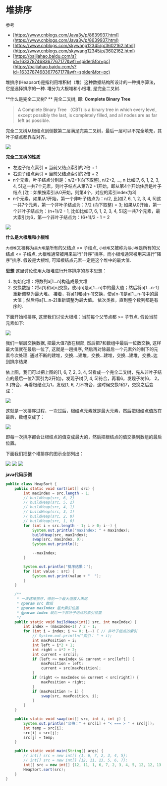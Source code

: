 # 堆排序

参考 

- [https://www.cnblogs.com/Java3y/p/8639937.html](https://www.cnblogs.com/Java3y/p/8639937.html)
- [https://www.cnblogs.com/skywang12345/p/3602162.html](https://www.cnblogs.com/skywang12345/p/3602162.html)
- [https://baijiahao.baidu.com/s?id=1633787468367767177&wfr=spider&for=pc](https://baijiahao.baidu.com/s?id=1633787468367767177&wfr=spider&for=pc)

堆排序(Heapsort)是指利用堆积树（堆）这种数据结构所设计的一种排序算法，它是选择排序的一种. 堆分为大根堆和小根堆, 是完全二叉树.

**什么是完全二叉树? **
完全二叉树, 即: **Complete Binary Tree**

> A Complete Binary Tree （CBT) is a binary tree in which every level, 
> except possibly the last, is completely filled, and all nodes 
> are as far left as possible.

完全二叉树从根结点到倒数第二层满足完美二叉树，最后一层可以不完全填充，其叶子结点都靠左对齐。

![](../images/5.png)

**完全二叉树的性质**

- 左边子结点索引 = 当前父结点索引的2倍 + 1
- 右边子结点索引 = 当前父结点索引的2倍 + 2
- n个元素，叶子结点分别是：n/2+1(向下取整), n/2+2, ..., n  比如[7, 6, 1, 2, 3, 4, 5]这一共7个元素，则叶子结点从第7/2 +1开始，即从第4个开始住后是叶子结点 [注：如果按索引从0开始，则第4个，对应的索引index为3]
- n个元素，如果从1开始，第一个非叶子结点为：n/2, 比如[7, 6, 1, 2, 3, 4, 5]这一共7个元素，第一个非叶子结点为：7/2 (向下取整) = 3;  如果从0开始，第一个非叶子结点为：(n+1)/2 - 1, 比如比如[7, 6, 1, 2, 3, 4, 5]这一共7个元素，最大索引为6，第一个非叶子结点为：(6+1)/2 - 1 = 2

![](../images/10.png)

**什么是大根堆和小根堆**

`大根堆`又被称为`最大堆`是所有的父结点 >= 子结点, `小根堆`又被称为`最小堆`是所有的父结点 <= 子结点. 大根堆通常被用来进行"升序"排序，而小根堆通常被用来进行"降序"排序. 假设是大根堆, 可知根结点元素一定是这个堆中的最大值.

**思想**
这里讨论使用大根堆进行升序排序的基本思想：
1. 初始化堆：将数列a[1...n]构造成最大堆
2. 交换数据：将a[1]和a[n]交换，使a[n]是a[1...n]中的最大值；然后将a[1...n-1]重新调整为最大堆。 接着，将a[1]和a[n-1]交换，使a[n-1]是a[1...n-1]中的最大值；然后将a[1...n-2]重新调整为最大值。 依次类推，直到整个数列都是有序的.

下面开始堆排序, 这里我们讨论大根堆：当前每个父节点都 >= 子节点.
假设当前元素如下:

![](../images/9.png)

我们一层层交换数据, 把最大值7放在根部, 然后把7和数组中最后一位数交换, 这样最大值就在最后一位了, 这就是一趟排序, 然后再对除最后一个元素外的剩下的元素今次处理. 通过不断的建堆，交换....建堆，交换...建堆，交换...建堆，交换..达到排序结果. 

依上图，我们可以把上图的[1, 6, 7, 2, 3, 4, 5]看成一个完全二叉树，先从非叶子结点的最后一位7(索引为2开始)，发现子树[7, 4, 5]符合，再看6，发现子树[6， 2，3 ]符合，再看根结点为1，发现[1, 6, 7]不符合，这时候交换1和7，交换之后变成：

![](../images/11.png)

这就是一次排序过程，一次过后，根结点元素就是最大元素，然后把根结点值放在最后，数组变成了：

![](../images/12.png)

即每一次排序都会让根结点的值变成最大的，然后把根结点的值交换到数组的最后位置。

下面我们把整个堆排序的图示全部列出：

![](../images/14.png)
![](../images/15.png)
![](../images/16.png)

**java代码示例**

```java
public class HeapSort {
    public static void sort(int[] src) {  
        int maxIndex = src.length - 1;
        // buildHeap(src, 6, 2)
        // buildHeap(src, 5, 2)
        // buildHeap(src, 4, 1)
        // buildHeap(src, 3, 1)
        // buildHeap(src, 2, 0)
        // buildHeap(src, 1, 0)
        for (int i = src.length - 1; i > 0; i--) {
            System.out.println("maxIndex: " + maxIndex);
            buildHeap(src, maxIndex);
            swap(src, maxIndex, 0);
            System.out.println();

            --maxIndex;
        }

        System.out.println("排序结果：");
        for (int value : src) {
            System.out.print(value + "  ");
        }
    }

    /**
     * 一次建堆排序，得到一个最大值放入末尾
     * @param src 数组
     * @param maxIndex 最大索引位置
     * @param index 最后一个非叶子结点的索引位置
     */
    public static void buildHeap(int[] src, int maxIndex) {
        int index = (maxIndex+1) / 2 - 1;
        for (int i = index; i >= 0; i--) { // 非叶子结点的索引
            // System.out.println("索引： " + i);
            int maxPosition = i;
            int left = i*2 + 1;
            int right = i*2 + 2;
            int current = src[i];
            if (left <= maxIndex && current < src[left]) {
                maxPosition = left;
                current = src[maxPosition];
            }
            if (right <= maxIndex && current < src[right]) {
                maxPosition = right;
            }
            if (maxPosition != i) {
                swap(src, maxPosition, i);
            }
        }
    }

    public static void swap(int[] src, int i, int j) {
        System.out.println("交换：" + src[i] + "< === > " + src[j]);
        int temp = src[i];
        src[i] = src[j];
        src[j] = temp;
    }

    public static void main(String[] args) {
        // int[] src = new int[] {1, 6, 7, 2, 3, 4, 5};
        // int[] src = new int[] {12, 11, 13, 5, 6, 7};
        int[] src = new int[] {12, 11, 1, 6, 7, 2, 3, 4, 5, 12, 12, 13, 5, 5, 6, 7};
        HeapSort.sort(src);
    }
}
```
